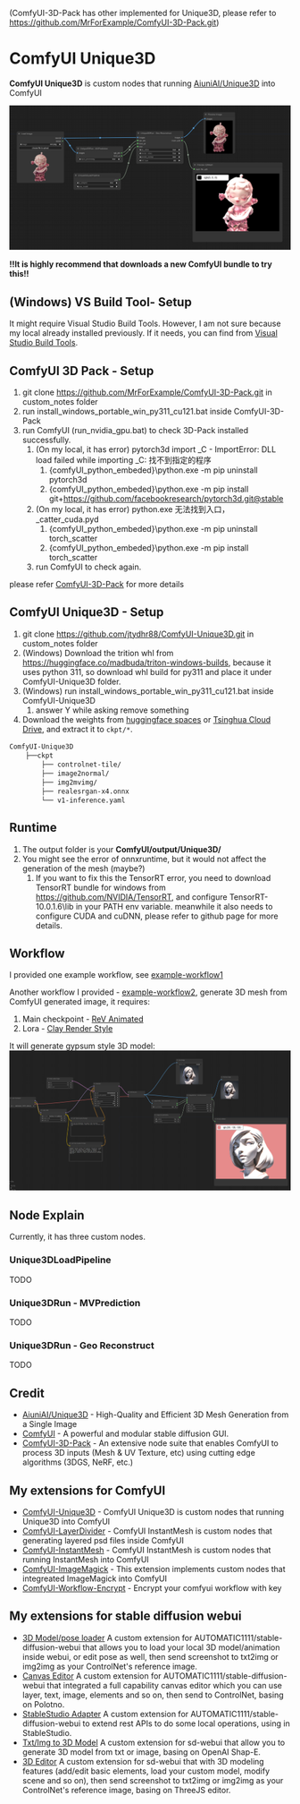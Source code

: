 (ComfyUI-3D-Pack has other implemented for Unique3D, please refer to https://github.com/MrForExample/ComfyUI-3D-Pack.git)
# ComfyUI Unique3D

**ComfyUI Unique3D** is custom nodes that running [AiuniAI/Unique3D](https://github.com/AiuniAI/Unique3D) into ComfyUI

![1](docs/1.png)

**!!It is highly recommend that downloads a new ComfyUI bundle to try this!!**

## (Windows) VS Build Tool- Setup 
It might require Visual Studio Build Tools. However, I am not sure because my local already installed previously. If it needs, you can find from [Visual Studio Build Tools](https://visualstudio.microsoft.com/downloads/?q=build+tools).

## ComfyUI 3D Pack - Setup
1. git clone https://github.com/MrForExample/ComfyUI-3D-Pack.git in custom_notes folder
2. run install_windows_portable_win_py311_cu121.bat inside ComfyUI-3D-Pack
3. run ComfyUI (run_nvidia_gpu.bat) to check 3D-Pack installed successfully.
   1. (On my local, it has error) pytorch3d import _C - ImportError: DLL load failed while importing _C: 找不到指定的程序
      1. {comfyUI_python_embeded}\python.exe -m pip uninstall pytorch3d
      2. {comfyUI_python_embeded}\python.exe -m pip install git+https://github.com/facebookresearch/pytorch3d.git@stable
   2. (On my local, it has error) python.exe 无法找到入口，_catter_cuda.pyd
      1. {comfyUI_python_embeded}\python.exe -m pip uninstall torch_scatter
      2. {comfyUI_python_embeded}\python.exe -m pip install torch_scatter
   3. run ComfyUI to check again.

please refer [ComfyUI-3D-Pack](https://github.com/MrForExample/ComfyUI-3D-Pack) for more details

## ComfyUI Unique3D - Setup
1. git clone https://github.com/jtydhr88/ComfyUI-Unique3D.git in custom_notes folder
2. (Windows) Download the trition whl from https://huggingface.co/madbuda/triton-windows-builds, because it uses python 311, so download whl build for py311 and place it under ComfyUI-Unique3D folder.
3. (Windows) run install_windows_portable_win_py311_cu121.bat inside ComfyUI-Unique3D
   1. answer Y while asking remove something
4. Download the weights from [huggingface spaces](https://huggingface.co/spaces/Wuvin/Unique3D/tree/main/ckpt) or [Tsinghua Cloud Drive](https://cloud.tsinghua.edu.cn/d/319762ec478d46c8bdf7/), and extract it to `ckpt/*`.
```
ComfyUI-Unique3D
    ├──ckpt
        ├── controlnet-tile/
        ├── image2normal/
        ├── img2mvimg/
        ├── realesrgan-x4.onnx
        └── v1-inference.yaml
```

## Runtime ##
1. The output folder is your **ComfyUI/output/Unique3D/**
2. You might see the error of onnxruntime, but it would not affect the generation of the mesh (maybe?)
   1. If you want to fix this the TensorRT error, you need to download TensorRT bundle for windows from https://github.com/NVIDIA/TensorRT, and configure TensorRT-10.0.1.6\lib in your PATH env variable. meanwhile it also needs to configure CUDA and cuDNN, please refer to github page for more details.

## Workflow ##
I provided one example workflow, see [example-workflow1](workflow/example-workflow1.json)

Another workflow I provided - [example-workflow2](docs/example-workflow2.json), generate 3D mesh from ComfyUI generated image, it requires:
1. Main checkpoint - [ReV Animated](https://civitai.com/models/7371/rev-animated)
2. Lora - [Clay Render Style](https://civitai.com/models/108464/clay-render-style)

It will generate gypsum style 3D model: 
![example-workflow2](docs/example-workflow2.png) 

## Node Explain ##
Currently, it has three custom nodes.

### Unique3DLoadPipeline
TODO

### Unique3DRun - MVPrediction
TODO

### Unique3DRun - Geo Reconstruct
TODO

## Credit
- [AiuniAI/Unique3D](https://github.com/AiuniAI/Unique3D) - High-Quality and Efficient 3D Mesh Generation from a Single Image
- [ComfyUI](https://github.com/comfyanonymous/ComfyUI) - A powerful and modular stable diffusion GUI.
- [ComfyUI-3D-Pack](https://github.com/MrForExample/ComfyUI-3D-Pack) - An extensive node suite that enables ComfyUI to process 3D inputs (Mesh & UV Texture, etc) using cutting edge algorithms (3DGS, NeRF, etc.)

## My extensions for ComfyUI
- [ComfyUI-Unique3D](https://github.com/jtydhr88/ComfyUI-Unique3D) - ComfyUI Unique3D is custom nodes that running Unique3D into ComfyUI
- [ComfyUI-LayerDivider](https://github.com/jtydhr88/ComfyUI-LayerDivider) - ComfyUI InstantMesh is custom nodes that generating layered psd files inside ComfyUI
- [ComfyUI-InstantMesh](https://github.com/jtydhr88/ComfyUI-InstantMesh) - ComfyUI InstantMesh is custom nodes that running InstantMesh into ComfyUI
- [ComfyUI-ImageMagick](https://github.com/jtydhr88/ComfyUI-ImageMagick) - This extension implements custom nodes that integreated ImageMagick into ComfyUI
- [ComfyUI-Workflow-Encrypt](https://github.com/jtydhr88/ComfyUI-Workflow-Encrypt) - Encrypt your comfyui workflow with key

## My extensions for stable diffusion webui
- [3D Model/pose loader](https://github.com/jtydhr88/sd-3dmodel-loader) A custom extension for AUTOMATIC1111/stable-diffusion-webui that allows you to load your local 3D model/animation inside webui, or edit pose as well, then send screenshot to txt2img or img2img as your ControlNet's reference image.
- [Canvas Editor](https://github.com/jtydhr88/sd-canvas-editor) A custom extension for AUTOMATIC1111/stable-diffusion-webui that integrated a full capability canvas editor which you can use layer, text, image, elements and so on, then send to ControlNet, basing on Polotno.
- [StableStudio Adapter](https://github.com/jtydhr88/sd-webui-StableStudio) A custom extension for AUTOMATIC1111/stable-diffusion-webui to extend rest APIs to do some local operations, using in StableStudio.
- [Txt/Img to 3D Model](https://github.com/jtydhr88/sd-webui-txt-img-to-3d-model) A custom extension for sd-webui that allow you to generate 3D model from txt or image, basing on OpenAI Shap-E.
- [3D Editor](https://github.com/jtydhr88/sd-webui-3d-editor) A custom extension for sd-webui that with 3D modeling features (add/edit basic elements, load your custom model, modify scene and so on), then send screenshot to txt2img or img2img as your ControlNet's reference image, basing on ThreeJS editor.
